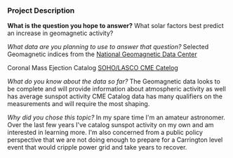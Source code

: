 ### Project Description 

**What is the question you hope to answer?**
What solar factors best predict an increase in geomagnetic activity?

*What data are you planning to use to answer that question?*
Selected Geomagnetic indices from the 
[National Geomagnetic Data Center](ftp://ftp.ngdc.noaa.gov/STP/GEOMAGNETIC_DATA/INDICES/KP_AP/)

Coronal Mass Ejection Catalog 
[SOHO/LASCO CME Catelog](http://cdaw.gsfc.nasa.gov/CME_list/catalog_description.htm)

*What do you know about the data so far?*
The Geomagnetic data looks to be complete and will provide information about atmospheric activity as well has average sunspot activity
CME Catalog data has many qualifiers on the measurements and will require the most shaping.

*Why did you chose this topic?*
In my spare time I'm an amateur astronomer.  Over the last few years I've catalog sunspot activity on my own and am interested in learning more.  I'm also concerned from a public policy perspective that we are not doing enough to prepare for a Carrington level event that would cripple power grid and take years to recover.

